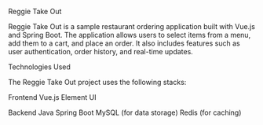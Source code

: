 Reggie Take Out

Reggie Take Out is a sample restaurant ordering application built with Vue.js and Spring Boot. 
The application allows users to select items from a menu, add them to a cart, and place an order. 
It also includes features such as user authentication, order history, and real-time updates.

Technologies Used

The Reggie Take Out project uses the following stacks:

Frontend
Vue.js
Element UI

Backend
Java
Spring Boot
MySQL (for data storage)
Redis (for caching)




